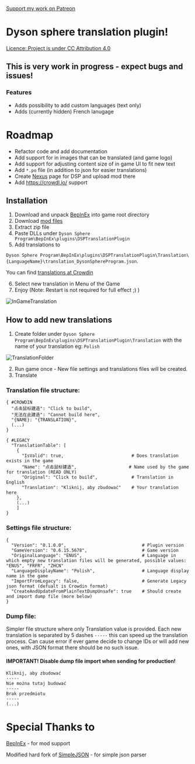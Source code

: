 [Support my work on Patreon](https://www.patreon.com/muchaszewski?fan_landing=true)
# Dyson sphere translation plugin!

[Licence: Project is under CC Attribution 4.0](https://raw.githubusercontent.com/Muchaszewski/DSP_TranslationMod/main/LICENSE)

## This is very work in progress - expect bugs and issues!
### Features
 - Adds possibility to add custom languages (text only)
 - Adds (currently hidden) French lanugage
 
 
# Roadmap
 - Refactor code and add documentation
 - Add support for in images that can be translated (and game logo)
 - Add support for adjusting content size of in game UI to fit new text
 - Add `*.po` file (in addition to json for easier translations)
 - Create [Nexus](https://www.nexusmods.com/) page for DSP and upload mod there
 - Add https://crowdl.io/ support

## Installation
1. Download and unpack [BepInEx](https://github.com/BepInEx/BepInEx/releases) into game root directory
2. Download [mod files](https://github.com/Muchaszewski/DSP_TranslationMod/releases)
3. Extract zip file
4. Paste DLLs under `Dyson Sphere Program\BepInEx\plugins\DSPTranslationPlugin`
5. Add translations to 

`Dyson Sphere Program\BepInEx\plugins\DSPTranslationPlugin\Translation\{LanguageName}\translation_DysonSphereProgram.json`. 

You can find [translations at Crowdin](https://crowdin.com/translate/dyson-sphere-program)

6. Select new translation in Menu of the Game
7. Enjoy
(Note: Restart is not required for full effect ;) )

![InGameTranslation](https://raw.githubusercontent.com/Muchaszewski/DSP_TranslationMod/main/.readme/InGameTranslation.png "In Game Translation")

## How to add new translations
1. Create folder under `Dyson Sphere Program\BepInEx\plugins\DSPTranslationPlugin\Translation` with the name of your translation eg: `Polish`

![TranslationFolder](https://raw.githubusercontent.com/Muchaszewski/DSP_TranslationMod/main/.readme/TranslationFolder.png "Translation Folder")

2. Run game once - New file settings and translations files will be created.
3. Translate

### Translation file structure:
```
{ #CROWDIN
  "点击鼠标建造": "Click to build",
  "无法在此建造": "Cannot build here",
  "{NAME}: "{TRANSLATION}",
  (...)
}
```


```
{ #LEGACY
  "TranslationTable": [
    {
      "IsValid": true,                          # Does translation exists in the game
      "Name": "点击鼠标建造",                    # Name used by the game for translation (READ ONLY)
      "Original": "Click to build",             # Translation in English
      "Translation": "Kliknij, aby zbudować"    # Your translation here
    },
    (...)
    ]
}
```

### Settings file structure:
```
{
  "Version": "0.1.0.0",                             # Plugin version
  "GameVersion": "0.6.15.5678",                     # Game version
  "OriginalLanguage": "ENUS",                       # Language in which empty new translation files will be generated, possible values: "ENUS", "FRFR", "ZHCN"
  "LanguageDisplayName": "Polish",                  # Language display name in the game
  "ImportFromLegacy": false,                        # Generate Legacy json format (defualt is Crowdin format)
  "CreateAndUpdateFromPlainTextDumpUnsafe": true    # Should create and import dump file (more below)
}
```

### Dump file:
Simpler file structure where only Translation value is provided.
Each new translation is separated by 5 dashes `-----` this can speed up the translation process. 
Can cause error if ever game decide to change IDs or will add new ones, with JSON format there should be no such issue.
#### IMPORTANT! Disable dump file import when sending for production!
```
Kliknij, aby zbudować
-----
Nie można tutaj budować
-----
Brak przedmiotu
-----
(...)
```

# Special Thanks to
[BepInEx](https://github.com/BepInEx/BepInEx/releases) - for mod support

Modified hard fork of [SimpleJSON](https://github.com/Bunny83/SimpleJSON) - for simple json parser
